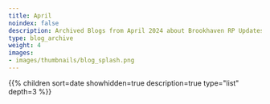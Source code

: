 ```yaml
---
title: April
noindex: false
description: Archived Blogs from April 2024 about Brookhaven RP Updates, exciting news, and new findings
type: blog_archive
weight: 4
images:
- images/thumbnails/blog_splash.png
---
```




{{% children sort=date showhidden=true description=true type="list" depth=3 %}}
